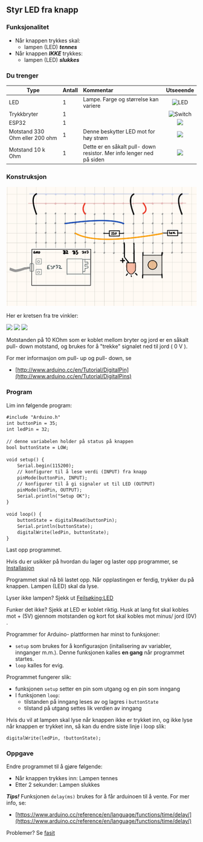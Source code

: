 ## Styr LED fra knapp

### Funksjonalitet

* Når knappen trykkes skal:
	* lampen (LED) ***tennes***
* Når knappen ***IKKE*** trykkes:
	* lampen (LED) ***slukkes***

### Du trenger


| Type          | Antall           | Kommentar  |  Utseeende |
| ------------- | :------------- |:-----| :----: |
| LED           | 1    | Lampe. Farge og størrelse kan variere | ![LED](../img/led.png)
| Trykkbryter	| 1	   |   |  ![Switch](../img/button.png)
| ESP32         | 1 | | ![](../img/esp32-devkit.jpeg)
| Motstand 330 Ohm eller 200 ohm | 1 | Denne beskytter LED mot for høy strøm | ![](../img/330ohm.png) 	
| Motstand 10 k Ohm | 1  | Dette er en såkalt pull- down resistor. Mer info lenger ned på siden | ![](../img/10kohm.png)

### Konstruksjon

![](./ressurser/styr_led_fra_knapp_bb.png)

Her er kretsen fra tre vinkler:

![](./ressurser/styr_led_fra_knapp_bb_bilde_1.png)
![](./ressurser/styr_led_fra_knapp_bb_bilde_2.png)
![](./ressurser/styr_led_fra_knapp_bb_bilde_3.png)



Motstanden på 10 KOhm som er koblet mellom bryter og jord er en såkalt pull- down motstand, og brukes for å "trekke" signalet ned til jord ( 0 V ). 


For mer informasjon om pull- up og pull- down, se

* [http://www.arduino.cc/en/Tutorial/DigitalPin](http://www.arduino.cc/en/Tutorial/DigitalPins)

### Program

Lim inn følgende program:

```
#include "Arduino.h"
int buttonPin = 35;
int ledPin = 32;

// denne variabelen holder på status på knappen
bool buttonState = LOW;

void setup() {
    Serial.begin(115200);
    // konfigurer til å lese verdi (INPUT) fra knapp
    pinMode(buttonPin, INPUT);
    // konfigurer til å gi signaler ut til LED (OUTPUT)
    pinMode(ledPin, OUTPUT);
    Serial.println("Setup OK");
}

void loop() {
    buttonState = digitalRead(buttonPin);
    Serial.println(buttonState);
    digitalWrite(ledPin, buttonState);
}
```

Last opp programmet.

Hvis du er usikker på hvordan du lager og laster opp programmer, se [Installasjon](../InstallasjonPlatformio/README.md) 

Programmet skal nå bli lastet opp. Når opplastingen er ferdig, trykker du på knappen. Lampen (LED) skal da lyse.

Lyser ikke lampen? Sjekk ut [Feilsøking:LED](../../Feilsoeking/LEDPoler/README.md)

Funker det ikke? Sjekk at LED er koblet riktig. Husk at lang fot skal kobles mot + (5V) gjennom motstanden og kort fot skal kobles mot minus/ jord (0V) .

Programmer for Arduino- plattformen har minst to funksjoner:

* ```setup``` som brukes for å konfigurasjon (initalisering av variabler, innganger m.m.). Denne funksjonen kalles **en gang** når programmet startes.
* ```loop``` kalles for evig.

Programmet fungerer slik:

 - funksjonen ```setup``` setter en pin som utgang og en pin som inngang
 - I funksjonen ```loop```:
	 - tilstanden på inngang leses av og lagres i ```buttonState```
	 - tilstand på utgang settes lik verdien av inngang

Hvis du vil at lampen skal lyse når knappen ikke er trykket inn, og ikke lyse når knappen er trykket inn, så kan du endre siste linje i loop slik:

```
digitalWrite(ledPin, !buttonState);
```


### Oppgave

Endre programmet til å gjøre følgende:

* Når knappen trykkes inn: Lampen tennes
* Etter 2 sekunder: Lampen slukkes

***Tips!*** Funksjonen ```delay(ms)``` brukes for å får arduinoen til å vente. For mer info, se:

* [https://www.arduino.cc/reference/en/language/functions/time/delay/](https://www.arduino.cc/reference/en/language/functions/time/delay/)


Problemer? Se [fasit](./fasit.md)




